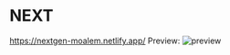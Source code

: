 # NEXT
https://nextgen-moalem.netlify.app/
Preview:
<img src="https://prnt.sc/DiaIQBmtblFQ" alt="preview"/>
